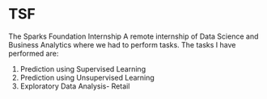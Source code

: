 # TSF
The Sparks Foundation Internship
A remote internship of Data Science and Business Analytics where we had to perform tasks. 
The tasks I have performed are:
1) Prediction using Supervised Learning
2) Prediction using Unsupervised Learning
3) Exploratory Data Analysis- Retail
